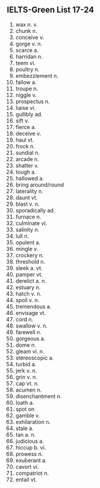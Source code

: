 ## IELTS-Green List 17-24

1. wax n. v.
2. chunk n.
3. conceive v.
4. gorge v. n.
5. scarce a.
6. harridan n.
7. teem vi.
8. poultry n.
9. embezzlement n.
10. fallow a.
11. troupe n.
12. niggle v.
13. prospectus n.
14. liaise vi.
15. gullibly ad.
16. sift v.
17. fierce a.
18. deceive v.
19. haul vt.
20. frock n.
21. sundial n.
22. arcade n.
23. shatter v.
24. tough a.
25. hallowed a.
26. bring around/round
27. laterality n.
28. daunt vt.
29. blast v. n.
30. sporadically ad.
31. furnace n.
32. culminate vi.
33. salinity n.
34. lull n.
35. opulent a.
36. mingle v.
37. crockery n.
38. threshold n.
39. sleek a. vt.
40. pamper vt.
41. derelict a. n.
42. estuary n.
43. hatch v. n.
44. spoil v. n.
45. tremendous a.
46. envisage vt.
47. cord n.
48. swallow v. n.
49. farewell n.
50. gorgeous a.
51. dome n.
52. gleam vi. n.
53. stereoscopic a.
54. turbid a.
55. jerk v. n.
56. grin v. n.
57. cap vt. n.
58. acumen n.
59. disenchantment n.
60. loath a.
61. spot on
62. gamble v.
63. exhilaration n.
64. stale a.
65. tan a. n.
66. judicious a.
67. hiccup b. vi.
68. prowess n.
69. exuberant a.
70. cavort vi.
71. compatriot n.
72. entail vt.
